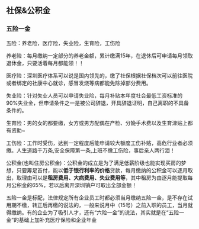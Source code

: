 ## 社保&公积金

### 五险一金
五险：养老险，医疗险，失业险，生育险，工伤险

养老险：每月缴纳一定部分的养老金额，累计缴满15年，在退休后可申请每月领取退休金，只要活着每月都能领！！

医疗险：深圳医疗体系可以说是国内领先的，缴了社保根据社保档次可以前往医院或者绑定的社康中心就诊，感冒发烧等病都能免除掉部分费用。

失业险：针对失业人员可以申请失业险，每月补贴本年度社会最低工资标准的90%失业金，但申请条件之一是被公司辞退，开具辞退证明，自己离职的不具备条件的。

生育险：男的女的都要缴，女方或男方配偶在产检、分娩手术费以及生育津贴上都有资助~

工伤险：工作时受伤，达到一定程度后能申请较大额度工伤补贴，高危行业者必须缴。人生道路千万条,安全保障第一条,上班不缴工伤险，事后亲人两行泪！

公积金(也叫住房公积金)：公积金的成立是为了满足低薪阶级也能实现买房的梦想，只要筹足首付，能以**低于银行利率的价格**贷款，每月缴纳的公积金可以逐月取出，取理由可以是**租房费用、大病费用、失业费用等**，其中租房为由逐月能提取每月公积金的65%，若以后离开深圳销户可取出全部金额！

五险一金是标配，法律规定所有企业员工时都必须当月缴纳五险一金，是不存在试用期不缴，转正后再缴的说法的，一般来说月中（15号）之前入职的员工，当月就得缴纳。有的企业为了吸引人才，还有“六险一金”的说法，其实就是在“五险一金”的基础上加补充医疗保险和企业年金